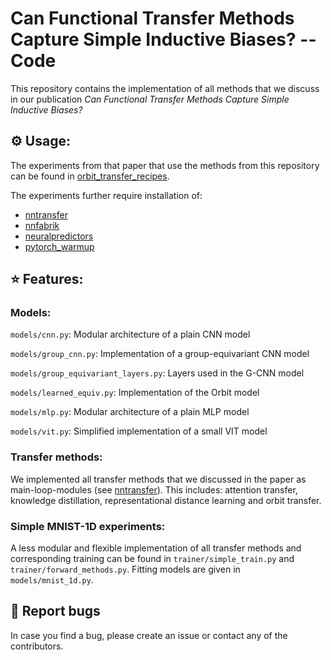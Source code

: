 # Can Functional Transfer Methods Capture Simple Inductive Biases? -- Code

This repository contains the implementation of all methods that we discuss in our publication *Can Functional Transfer Methods Capture Simple Inductive Biases?*

## :gear: Usage:

The experiments from that paper that use the methods from this repository can be found in [orbit_transfer_recipes](https://github.com/sinzlab/orbit_transfer_recipes).

The experiments further require installation of:
- [nntransfer](https://github.com/sinzlab/nntransfer)
- [nnfabrik](https://github.com/sinzlab/nnfabrik)
- [neuralpredictors](https://github.com/sinzlab/neuralpredictors)
- [pytorch_warmup](https://github.com/ArneNx/pytorch_warmup)

## :star: Features:

### Models:

`models/cnn.py`: Modular architecture of a plain CNN model 

`models/group_cnn.py`: Implementation of a group-equivariant CNN model

`models/group_equivariant_layers.py`: Layers used in the G-CNN model

`models/learned_equiv.py`: Implementation of the Orbit model

`models/mlp.py`: Modular architecture of a plain MLP model

`models/vit.py`: Simplified implementation of a small VIT model 

### Transfer methods:

We implemented all transfer methods that we discussed in the paper as main-loop-modules (see [nntransfer](https://github.com/sinzlab/nntransfer)). 
This includes: attention transfer, knowledge distillation, representational distance learning and orbit transfer.

### Simple MNIST-1D experiments:

A less modular and flexible implementation of all transfer methods and corresponding training can be found in `trainer/simple_train.py` and `trainer/forward_methods.py`. 
Fitting models are given in `models/mnist_1d.py`.


## :bug: Report bugs 

In case you find a bug, please create an issue or contact any of the contributors.

